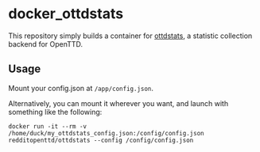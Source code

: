 # docker_ottdstats

This repository simply builds a container for [ottdstats](https://dev.openttdcoop.org/projects/ottdstats), a statistic collection backend for OpenTTD.

## Usage

Mount your config.json at `/app/config.json`.

Alternatively, you can mount it wherever you want, and launch with something like the following:

```
docker run -it --rm -v /home/duck/my_ottdstats_config.json:/config/config.json redditopenttd/ottdstats --config /config/config.json
```
